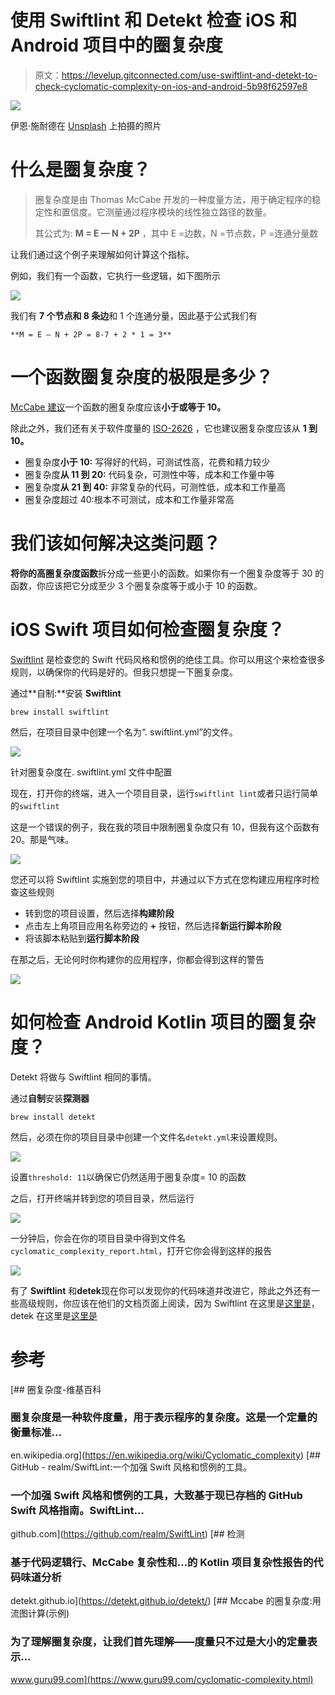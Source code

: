 # 使用 Swiftlint 和 Detekt 检查 iOS 和 Android 项目中的圈复杂度

> 原文：<https://levelup.gitconnected.com/use-swiftlint-and-detekt-to-check-cyclomatic-complexity-on-ios-and-android-5b98f62597e8>

![](img/182fb8e3e9043f6adb8df13afbba93ee.png)

伊恩·施耐德在 [Unsplash](https://unsplash.com?utm_source=medium&utm_medium=referral) 上拍摄的照片

# **什么是圈复杂度？**

> 圈复杂度是由 Thomas McCabe 开发的一种度量方法，用于确定程序的稳定性和置信度。它测量通过程序模块的线性独立路径的数量。
> 
> 其公式为: **M = E — N + 2P** ，其中 E =边数，N =节点数，P =连通分量数

让我们通过这个例子来理解如何计算这个指标。

例如，我们有一个函数，它执行一些逻辑，如下图所示

![](img/24bb48087b336381de66e30d442ac4e6.png)

我们有 **7 个节点和 8 条边**和 1 个连通分量，因此基于公式我们有

```
**M = E — N + 2P = 8-7 + 2 * 1 = 3**
```

# **一个函数圈复杂度的极限是多少？**

[McCabe 建议](https://en.wikipedia.org/wiki/Cyclomatic_complexity)一个函数的圈复杂度应该**小于或等于 10。**

除此之外，我们还有关于软件度量的 [ISO-2626](https://www.exida.com/Blog/software-metrics-iso-26262-iec-61508) ，它也建议圈复杂度应该从 **1 到 10。**

*   圈复杂度**小于 10:** 写得好的代码，可测试性高，花费和精力较少
*   圈复杂度**从 11 到 20:** 代码复杂，可测性中等，成本和工作量中等
*   圈复杂度**从 21 到 40:** 非常复杂的代码，可测性低，成本和工作量高
*   圈复杂度超过 40:根本不可测试，成本和工作量非常高

# 我们该如何解决这类问题？

**将你的高圈复杂度函数**拆分成一些更小的函数。如果你有一个圈复杂度等于 30 的函数，你应该把它分成至少 3 个圈复杂度等于或小于 10 的函数。

# **iOS Swift 项目如何检查圈复杂度？**

[Swiftlint](https://github.com/realm/SwiftLint) 是检查您的 Swift 代码风格和惯例的绝佳工具。你可以用这个来检查很多规则，以确保你的代码是好的。但我只想提一下圈复杂度。

通过**自制:**安装 **Swiftlint**

```
brew install swiftlint
```

然后，在项目目录中创建一个名为“. swiftlint.yml”的文件。

![](img/0b4020d267be87d1211a16e5593e14af.png)

针对圈复杂度在. swiftlint.yml 文件中配置

现在，打开你的终端，进入一个项目目录，运行`swiftlint lint`或者只运行简单的`swiftlint`

这是一个错误的例子，我在我的项目中限制圈复杂度只有 10，但我有这个函数有 20。那是气味。

![](img/f0c7da2c604aafc83faf0435f339ac28.png)

您还可以将 Swiftlint 实施到您的项目中，并通过以下方式在您构建应用程序时检查这些规则

*   转到您的项目设置，然后选择**构建阶段**
*   点击左上角项目应用名称旁边的 **+** 按钮，然后选择**新运行脚本阶段**
*   将该脚本粘贴到**运行脚本阶段**

在那之后，无论何时你构建你的应用程序，你都会得到这样的警告

![](img/38fe839b0a89eb1c20ee3eca38e3ebb7.png)

# **如何检查 Android Kotlin 项目的圈复杂度？**

Detekt 将做与 Swiftlint 相同的事情。

通过**自制**安装**探测器**

```
brew install detekt
```

然后，必须在你的项目目录中创建一个文件名`detekt.yml`来设置规则。

![](img/509db1adb6763721669e1f1f3f552cef.png)

设置`threshold: 11`以确保它仍然适用于圈复杂度= 10 的函数

之后，打开终端并转到您的项目目录，然后运行

![](img/bb154a16bed774083aaa3cd3dd7e77fe.png)

一分钟后，你会在你的项目目录中得到文件名`cyclomatic_complexity_report.html`，打开它你会得到这样的报告

![](img/1ea4658573dc34bc812a7042b41b4c09.png)

有了 **Swiftlint** 和**detek**现在你可以发现你的代码味道并改进它，除此之外还有一些高级规则，你应该在他们的文档页面上阅读，因为 Swiftlint 在这里是[这里是](https://realm.github.io/SwiftLint/rule-directory.html)，detek 在这里是[这里是](https://detekt.github.io/detekt/complexity.html)

# 参考

[](https://en.wikipedia.org/wiki/Cyclomatic_complexity) [## 圈复杂度-维基百科

### 圈复杂度是一种软件度量，用于表示程序的复杂度。这是一个定量的衡量标准…

en.wikipedia.org](https://en.wikipedia.org/wiki/Cyclomatic_complexity) [](https://github.com/realm/SwiftLint) [## GitHub - realm/SwiftLint:一个加强 Swift 风格和惯例的工具。

### 一个加强 Swift 风格和惯例的工具，大致基于现已存档的 GitHub Swift 风格指南。SwiftLint…

github.com](https://github.com/realm/SwiftLint) [](https://detekt.github.io/detekt/) [## 检测

### 基于代码逻辑行、McCabe 复杂性和…的 Kotlin 项目复杂性报告的代码味道分析

detekt.github.io](https://detekt.github.io/detekt/) [](https://www.guru99.com/cyclomatic-complexity.html) [## Mccabe 的圈复杂度:用流图计算(示例)

### 为了理解圈复杂度，让我们首先理解——度量只不过是大小的定量表示…

www.guru99.com](https://www.guru99.com/cyclomatic-complexity.html)